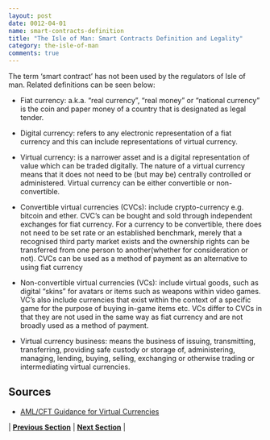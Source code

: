 ```yaml
---
layout: post
date: 0012-04-01
name: smart-contracts-definition
title: "The Isle of Man: Smart Contracts Definition and Legality"
category: the-isle-of-man
comments: true
---
```


The term ‘smart contract’ has not been used by the regulators of Isle of man. Related definitions can be seen below:

- Fiat currency: a.k.a. “real currency”, “real money” or “national currency” is the coin and paper money of a country that is designated as legal tender. 

- Digital currency: refers to any electronic representation of a fiat currency and this can include representations of virtual currency.  

- Virtual currency: is a narrower asset and is a digital representation of value which can be traded digitally. The nature of a virtual currency means that it does not need to be (but may be) centrally controlled or administered. Virtual currency can be either convertible or non-convertible. 

- Convertible virtual currencies (CVCs): include crypto-currency e.g. bitcoin and ether. CVC’s can be bought and sold through independent exchanges for fiat currency. For a currency to be convertible, there does not need to be set rate or an established benchmark, merely that a recognised third party market exists and the ownership rights can be transferred from one person to another(whether for consideration or not). CVCs can be used as a method of payment as an alternative to using fiat currency 

- Non-convertible virtual currencies (VCs): include virtual goods, such as digital “skins” for avatars or items such as weapons within video games. VC’s also include currencies that exist within the context of a specific game for the purpose of buying in-game items etc. VCs differ to CVCs in that they are not used in the same way as fiat currency and are not broadly used as a method of payment. 

- Virtual currency business: means the business of issuing, transmitting, transferring, providing safe custody or storage of, administering, managing, lending, buying, selling, exchanging or otherwise trading or intermediating virtual currencies.


Sources
------ 

- [AML/CFT Guidance for Virtual Currencies](https://www.gov.im/media/1356960/aml-guidance-notes-virtual-currencies.pdf)



| **[Previous Section]( https://neo-project.github.io/global-blockchain-compliance-hub//the-isle-of-man/the-isle-of-man-final-liability.html)** | **[Next Section]( https://neo-project.github.io/global-blockchain-compliance-hub//the-isle-of-man/the-isle-of-man-dispute-resolution.html)** |
